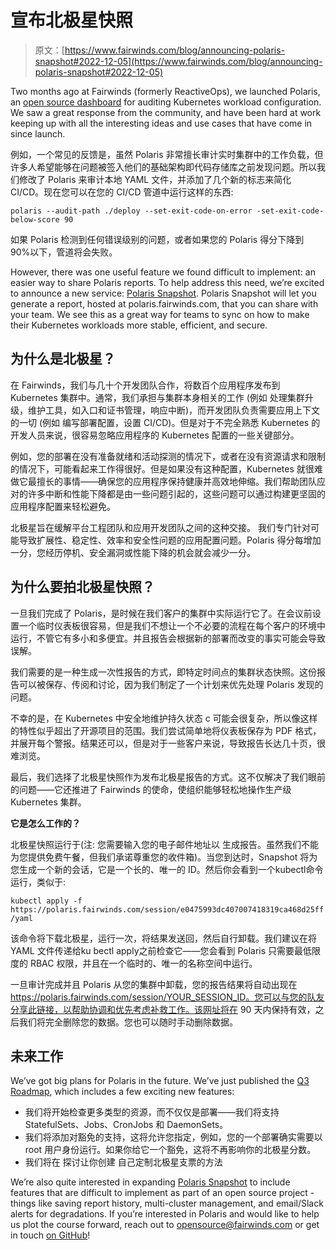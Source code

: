 # 宣布北极星快照

> 原文：[https://www.fairwinds.com/blog/announcing-polaris-snapshot#2022-12-05](https://www.fairwinds.com/blog/announcing-polaris-snapshot#2022-12-05)

Two months ago at Fairwinds  (formerly ReactiveOps), we launched Polaris, an [open source dashboard](https://github.com/FairwindsOps/polaris) for auditing Kubernetes workload configuration. We saw a great response from the community, and have been hard at work keeping up with all the interesting ideas and use cases that have come in since launch.

例如，一个常见的反馈是，虽然 Polaris 非常擅长审计实时集群中的工作负载，但许多人希望能够在问题被签入他们的基础架构即代码存储库之前发现问题。所以我们修改了 Polaris 来审计本地 YAML 文件，并添加了几个新的标志来简化 CI/CD。现在您可以在您的 CI/CD 管道中运行这样的东西:

`polaris --audit-path ./deploy --set-exit-code-on-error -set-exit-code-below-score 90`

如果 Polaris 检测到任何错误级别的问题，或者如果您的 Polaris 得分下降到 90%以下，管道将会失败。

However, there was one useful feature we found difficult to implement: an easier way to share Polaris reports. To help address this need, we’re excited to announce a new service: [Polaris Snapshot](https://fairwinds.com/polaris-snapshot). Polaris Snapshot will let you generate a report, hosted at polaris.fairwinds.com, that you can share with your team. We see this as a great way for teams to sync on how to make their Kubernetes workloads more stable, efficient, and secure.

## 为什么是北极星？

在 Fairwinds，我们与几十个开发团队合作，将数百个应用程序发布到 Kubernetes 集群中。通常，我们承担与集群本身相关的工作 (例如 处理集群升级，维护工具，如入口和证书管理，响应中断)，而开发团队负责需要应用上下文的一切 (例如 编写部署配置，设置 CI/CD)。但是对于不完全熟悉 Kubernetes 的开发人员来说，很容易忽略应用程序的 Kubernetes 配置的一些关键部分。

例如，您的部署在没有准备就绪和活动探测的情况下，或者在没有资源请求和限制的情况下，可能看起来工作得很好。但是如果没有这种配置，Kubernetes 就很难做它最擅长的事情——确保您的应用程序保持健康并高效地伸缩。我们帮助团队应对的许多中断和性能下降都是由一些问题引起的，这些问题可以通过构建更坚固的应用程序配置来轻松避免。

北极星旨在缓解平台工程团队和应用开发团队之间的这种交接。 我们专门针对可能导致扩展性、稳定性、效率和安全性问题的应用配置问题。Polaris 得分每增加一分，您经历停机、安全漏洞或性能下降的机会就会减少一分。

## 为什么要拍北极星快照？

一旦我们完成了 Polaris，是时候在我们客户的集群中实际运行它了。在会议前设置一个临时仪表板很容易，但是我们不想让一个不必要的流程在每个客户的环境中运行，不管它有多小和多便宜。并且报告会根据新的部署而改变的事实可能会导致误解。

我们需要的是一种生成一次性报告的方式，即特定时间点的集群状态快照。这份报告可以被保存、传阅和讨论，因为我们制定了一个计划来优先处理 Polaris 发现的问题。

不幸的是，在 Kubernetes 中安全地维护持久状态 c 可能会很复杂，所以像这样的特性似乎超出了开源项目的范围。我们尝试简单地将仪表板保存为 PDF 格式，并展开每个警报。结果还可以，但是对于一些客户来说，导致报告长达几十页，很难浏览。

最后，我们选择了北极星快照作为发布北极星报告的方式。这不仅解决了我们眼前的问题——它还推进了 Fairwinds 的使命，使组织能够轻松地操作生产级 Kubernetes 集群。

**它是怎么工作的？**

北极星快照运行于(注: 您需要输入您的电子邮件地址以 生成报告。虽然我们不能为您提供免费午餐，但我们承诺尊重您的收件箱)。当您到达时，Snapshot 将为您生成一个新的会话，它是一个长的、唯一的 ID。然后你会看到一个kubectl命令运行，类似于:

`kubectl apply -f https://polaris.fairwinds.com/session/e0475993dc407007418319ca468d25ff/yaml`

该命令将下载北极星，运行一次，将结果发送回，然后自行卸载。我们建议在将 YAML 文件传递给ku bectl apply之前检查它——您会看到 Polaris 只需要最低限度的 RBAC 权限，并且在一个临时的、唯一的名称空间中运行。

一旦审计完成并且 Polaris 从您的集群中卸载，您的报告结果将自动出现在 https://polaris.fairwinds.com/session/YOUR_SESSION_ID。您可以与您的队友分享此链接，以帮助协调和优先考虑补救工作。该网址将在 90 天内保持有效，之后我们将完全删除您的数据。您也可以随时手动删除数据。

## 未来工作

We’ve got big plans for Polaris in the future. We’ve just published the [Q3 Roadmap](https://github.com/FairwindsOps/polaris/blob/master/ROADMAP.md#q3-2019), which includes a few exciting new features:

*   我们将开始检查更多类型的资源，而不仅仅是部署——我们将支持 StatefulSets、Jobs、CronJobs 和 DaemonSets。
*   我们将添加对豁免的支持，这将允许您指定，例如，您的一个部署确实需要以 root 用户身份运行。如果你给它一个豁免，这将不再影响你的北极星分数。
*   我们将在 探讨让你创建 自己定制北极星支票的方法

We’re also quite interested in expanding [Polaris Snapshot](/polaris-snapshot) to include features that are difficult to implement as part of an open source project - things like saving report history, multi-cluster management, and email/Slack alerts for degradations. If you’re interested in Polaris and would like to help us plot the course forward, reach out to opensource@fairwinds.com or get in touch [on GitHub](https://github.com/FairwindsOps/polaris)!